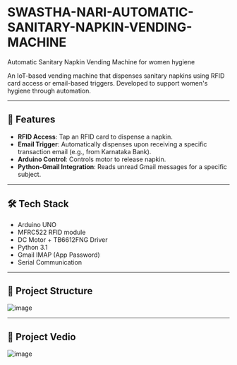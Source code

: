 # SWASTHA-NARI-AUTOMATIC-SANITARY-NAPKIN-VENDING-MACHINE
Automatic Sanitary Napkin Vending Machine for women hygiene


An IoT-based vending machine that dispenses sanitary napkins using RFID card access or email-based triggers. Developed to support women's hygiene through automation.

---

## 🔧 Features

- **RFID Access**: Tap an RFID card to dispense a napkin.
- **Email Trigger**: Automatically dispenses upon receiving a specific transaction email (e.g., from Karnataka Bank).
- **Arduino Control**: Controls motor to release napkin.
- **Python-Gmail Integration**: Reads unread Gmail messages for a specific subject.

---

## 🛠️ Tech Stack

- Arduino UNO
- MFRC522 RFID module
- DC Motor + TB6612FNG Driver
- Python 3.1
- Gmail IMAP (App Password)
- Serial Communication

---

## 📁 Project Structure
![image](https://github.com/user-attachments/assets/c35b47bf-2b7e-43d9-9b74-7cce3058b3c2)


---

## 📁 Project Vedio
![image](https://github.com/user-attachments/assets/8946a5c7-4215-48b1-80ff-24d3aaaac274)


